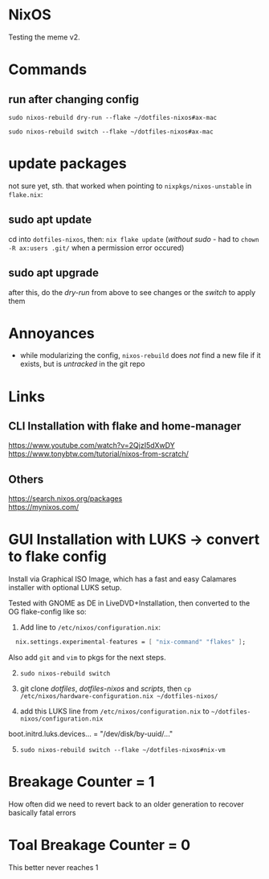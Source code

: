 # NixOS
Testing the meme v2.

# Commands
## run after changing config
`sudo nixos-rebuild dry-run --flake ~/dotfiles-nixos#ax-mac`

`sudo nixos-rebuild switch --flake ~/dotfiles-nixos#ax-mac`


# update packages
not sure yet, sth. that worked when pointing to `nixpkgs/nixos-unstable` in `flake.nix`:

## sudo apt update
cd into `dotfiles-nixos`, then:
`nix flake update` 
(*without sudo* - had to `chown -R ax:users .git/` when a permission error occured)

## sudo apt upgrade
after this, do the *dry-run* from above to see changes
or the *switch* to apply them


# Annoyances
- while modularizing the config, `nixos-rebuild` does *not* find a new file if it exists, but is *untracked* in the git repo


# Links
## CLI Installation with flake and home-manager
https://www.youtube.com/watch?v=2QjzI5dXwDY  
https://www.tonybtw.com/tutorial/nixos-from-scratch/
## Others
https://search.nixos.org/packages  
https://mynixos.com/


# GUI Installation with LUKS -> convert to flake config
Install via Graphical ISO Image, which has a fast and easy Calamares installer 
with optional LUKS setup.

Tested with GNOME as DE in LiveDVD+Installation, then converted to the OG flake-config like so:
1. Add line to `/etc/nixos/configuration.nix`:
```nix
  nix.settings.experimental-features = [ "nix-command" "flakes" ];
```

Also add `git` and `vim` to pkgs for the next steps.

2. `sudo nixos-rebuild switch`

3. git clone *dotfiles*, *dotfiles-nixos* and *scripts*, then `cp /etc/nixos/hardware-configuration.nix ~/dotfiles-nixos/` 

4. add this LUKS line from `/etc/nixos/configuration.nix` to `~/dotfiles-nixos/configuration.nix`

boot.initrd.luks.devices... = "/dev/disk/by-uuid/..."

5. `sudo nixos-rebuild switch --flake ~/dotfiles-nixos#nix-vm` 


# Breakage Counter = 1
How often did we need to revert back to an older generation to recover basically fatal errors
# Toal Breakage Counter = 0
This better never reaches 1


